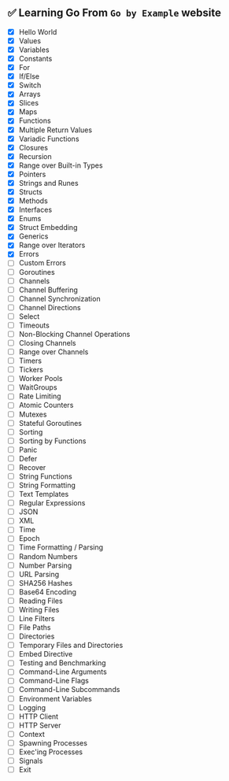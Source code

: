 ## ✅ Learning Go From `Go by Example` website 
- [x] Hello World  
- [X] Values  
- [X] Variables  
- [X] Constants  
- [X] For  
- [X] If/Else  
- [X] Switch  
- [X] Arrays  
- [X] Slices  
- [X] Maps  
- [X] Functions  
- [X] Multiple Return Values  
- [X] Variadic Functions  
- [X] Closures  
- [X] Recursion  
- [X] Range over Built-in Types  
- [X] Pointers  
- [X] Strings and Runes  
- [X] Structs  
- [X] Methods  
- [X] Interfaces  
- [X] Enums  
- [X] Struct Embedding  
- [X] Generics  
- [X] Range over Iterators  
- [X] Errors  
- [ ] Custom Errors  
- [ ] Goroutines  
- [ ] Channels  
- [ ] Channel Buffering  
- [ ] Channel Synchronization  
- [ ] Channel Directions  
- [ ] Select  
- [ ] Timeouts  
- [ ] Non-Blocking Channel Operations  
- [ ] Closing Channels  
- [ ] Range over Channels  
- [ ] Timers  
- [ ] Tickers  
- [ ] Worker Pools  
- [ ] WaitGroups  
- [ ] Rate Limiting  
- [ ] Atomic Counters  
- [ ] Mutexes  
- [ ] Stateful Goroutines  
- [ ] Sorting  
- [ ] Sorting by Functions  
- [ ] Panic  
- [ ] Defer  
- [ ] Recover  
- [ ] String Functions  
- [ ] String Formatting  
- [ ] Text Templates  
- [ ] Regular Expressions  
- [ ] JSON  
- [ ] XML  
- [ ] Time  
- [ ] Epoch  
- [ ] Time Formatting / Parsing  
- [ ] Random Numbers  
- [ ] Number Parsing  
- [ ] URL Parsing  
- [ ] SHA256 Hashes  
- [ ] Base64 Encoding  
- [ ] Reading Files  
- [ ] Writing Files  
- [ ] Line Filters  
- [ ] File Paths  
- [ ] Directories  
- [ ] Temporary Files and Directories  
- [ ] Embed Directive  
- [ ] Testing and Benchmarking  
- [ ] Command-Line Arguments  
- [ ] Command-Line Flags  
- [ ] Command-Line Subcommands  
- [ ] Environment Variables  
- [ ] Logging  
- [ ] HTTP Client  
- [ ] HTTP Server  
- [ ] Context  
- [ ] Spawning Processes  
- [ ] Exec'ing Processes  
- [ ] Signals  
- [ ] Exit  
